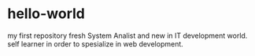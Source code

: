# hello-world
my first repository
fresh System Analist and new in IT development world.
self learner in order to spesialize in web development.
